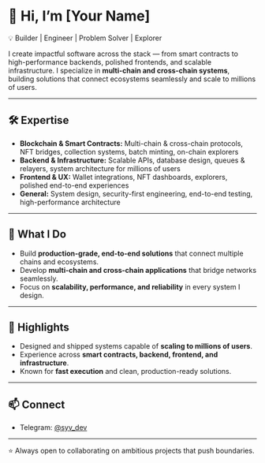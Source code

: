 # 👋 Hi, I’m [Your Name]

💡 Builder | Engineer | Problem Solver | Explorer  

I create impactful software across the stack — from smart contracts to high-performance backends, polished frontends, and scalable infrastructure. I specialize in **multi-chain and cross-chain systems**, building solutions that connect ecosystems seamlessly and scale to millions of users.  

---

## 🛠️ Expertise
- **Blockchain & Smart Contracts:** Multi-chain & cross-chain protocols, NFT bridges, collection systems, batch minting, on-chain explorers  
- **Backend & Infrastructure:** Scalable APIs, database design, queues & relayers, system architecture for millions of users  
- **Frontend & UX:** Wallet integrations, NFT dashboards, explorers, polished end-to-end experiences  
- **General:** System design, security-first engineering, end-to-end testing, high-performance architecture  

---

## 🚀 What I Do
- Build **production-grade, end-to-end solutions** that connect multiple chains and ecosystems.  
- Develop **multi-chain and cross-chain applications** that bridge networks seamlessly.  
- Focus on **scalability, performance, and reliability** in every system I design.  

---

## 🌟 Highlights
- Designed and shipped systems capable of **scaling to millions of users**.  
- Experience across **smart contracts, backend, frontend, and infrastructure**.  
- Known for **fast execution** and clean, production-ready solutions.  

---

## 📫 Connect
- Telegram: [@syv_dev](https://t.me/syv_dev)  

---

⭐ Always open to collaborating on ambitious projects that push boundaries.
